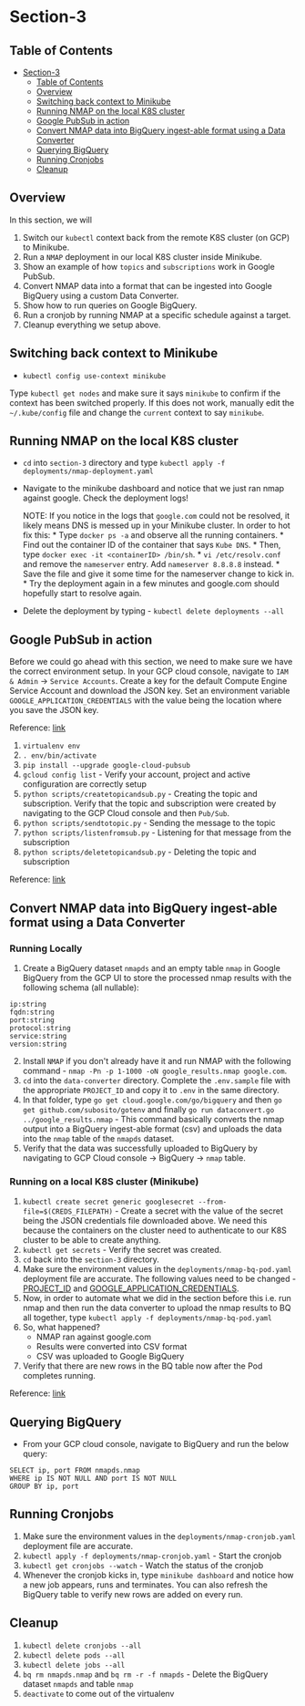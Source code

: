 # Section-3

## Table of Contents

<!-- TOC -->

- [Section-3](#section-3)
    - [Table of Contents](#table-of-contents)
    - [Overview](#overview)
    - [Switching back context to Minikube](#switching-back-context-to-minikube)
    - [Running NMAP on the local K8S cluster](#running-nmap-on-the-local-k8s-cluster)
    - [Google PubSub in action](#google-pubsub-in-action)
    - [Convert NMAP data into BigQuery ingest-able format using a Data Converter](#convert-nmap-data-into-bigquery-ingest-able-format-using-a-data-converter)
    - [Querying BigQuery](#querying-bigquery)
    - [Running Cronjobs](#running-cronjobs)
    - [Cleanup](#cleanup)

<!-- /TOC -->

## Overview
In this section, we will
1. Switch our `kubectl` context back from the remote K8S cluster (on GCP) to Minikube.
2. Run a `NMAP` deployment in our local K8S cluster inside Minikube.
3. Show an example of how `topics` and `subscriptions` work in Google PubSub.
4. Convert NMAP data into a format that can be ingested into Google BigQuery using a custom Data Converter.
5. Show how to run queries on Google BigQuery.
6. Run a cronjob by running NMAP at a specific schedule against a target.
7. Cleanup everything we setup above.


## Switching back context to Minikube

* `kubectl config use-context minikube`

Type `kubectl get nodes` and make sure it says `minikube` to confirm if the context has been switched properly. If this does not work, manually edit the `~/.kube/config` file and change the `current` context to say `minikube`.

## Running NMAP on the local K8S cluster

* `cd` into `section-3` directory and type `kubectl apply -f deployments/nmap-deployment.yaml`
* Navigate to the minikube dashboard and notice that we just ran nmap against google. Check the deployment logs!

    NOTE: If you notice in the logs that `google.com` could not be resolved, it likely means DNS is messed up in your Minikube cluster. In order to hot fix this:
        * Type `docker ps -a` and observe all the running containers.
        * Find out the container ID of the container that says `Kube DNS`.
        * Then, type `docker exec -it <containerID> /bin/sh`.
        * `vi /etc/resolv.conf` and remove the `nameserver` entry. Add `nameserver 8.8.8.8` instead.
        * Save the file and give it some time for the nameserver change to kick in.
        * Try the deployment again in a few minutes and google.com should hopefully start to resolve again.

* Delete the deployment by typing - `kubectl delete deployments --all`

## Google PubSub in action
Before we could go ahead with this section, we need to make sure we have the correct environment setup. In your GCP cloud console, navigate to `IAM & Admin` -> `Service Accounts`. Create a key for the default Compute Engine Service Account and download the JSON key. Set an environment variable `GOOGLE_APPLICATION_CREDENTIALS` with the value being the location where you save the JSON key.

Reference: [link](https://developers.google.com/identity/protocols/application-default-credentials)

1. `virtualenv env`
2. `. env/bin/activate`
3. `pip install --upgrade google-cloud-pubsub`
4. `gcloud config list` - Verify your account, project and active configuration are correctly setup
5. `python scripts/createtopicandsub.py` - Creating the topic and subscription. Verify that the topic and subscription were created by navigating to the GCP Cloud console and then `Pub/Sub`.
6. `python scripts/sendtotopic.py` - Sending the message to the topic
7. `python scripts/listenfromsub.py` - Listening for that message from the subscription
8. `python scripts/deletetopicandsub.py` - Deleting the topic and subscription

Reference: [link](https://cloud.google.com/pubsub/docs/reference/libraries#client-libraries-install-python)

## Convert NMAP data into BigQuery ingest-able format using a Data Converter

### Running Locally
1. Create a BigQuery dataset `nmapds` and an empty table `nmap` in Google BigQuery from the GCP UI to store the processed nmap results with the following schema (all nullable):
```
ip:string
fqdn:string
port:string
protocol:string
service:string
version:string
```
2. Install `NMAP` if you don't already have it and run NMAP with the following command - `nmap -Pn -p 1-1000 -oN google_results.nmap google.com`.
3. `cd` into the `data-converter` directory. Complete the `.env.sample` file with the appropriate `PROJECT_ID` and copy it to `.env` in the same directory.
4. In that folder, type `go get cloud.google.com/go/bigquery` and then `go get github.com/subosito/gotenv` and finally `go run dataconvert.go ../google_results.nmap` - This command basically converts the nmap output into a BigQuery ingest-able format (csv) and uploads the data into the `nmap` table of the `nmapds` dataset.
5. Verify that the data was successfully uploaded to BigQuery by navigating to GCP Cloud console -> BigQuery -> `nmap` table.

### Running on a local K8S cluster (Minikube)
1. `kubectl create secret generic googlesecret --from-file=$(CREDS_FILEPATH)` - Create a secret with the value of the secret being the JSON credentials file downloaded above. We need this because the containers on the cluster need to authenticate to our K8S cluster to be able to create anything.
2. `kubectl get secrets` - Verify the secret was created.
3. `cd` back into the `section-3` directory.
4. Make sure the environment values in the `deployments/nmap-bq-pod.yaml` deployment file are accurate. The following values need to be changed - [PROJECT_ID](https://github.com/devsecops/defcon-workshop/blob/master/section-3/deployments/nmap-bq-pod.yaml#L14) and [GOOGLE_APPLICATION_CREDENTIALS](https://github.com/devsecops/defcon-workshop/blob/master/section-3/deployments/nmap-bq-pod.yaml#L20).
5. Now, in order to automate what we did in the section before this i.e. run nmap and then run the data converter to upload the nmap results to BQ all together, type `kubectl apply -f deployments/nmap-bq-pod.yaml`
6. So, what happened?
    * NMAP ran against google.com
    * Results were converted into CSV format
    * CSV was uploaded to Google BigQuery
7. Verify that there are new rows in the BQ table now after the Pod completes running.

Reference: [link](https://github.com/maaaaz/nmaptocsv)


## Querying BigQuery

* From your GCP cloud console, navigate to BigQuery and run the below query:
```
SELECT ip, port FROM nmapds.nmap
WHERE ip IS NOT NULL AND port IS NOT NULL
GROUP BY ip, port
```

## Running Cronjobs

1. Make sure the environment values in the `deployments/nmap-cronjob.yaml` deployment file are accurate.
2. `kubectl apply -f deployments/nmap-cronjob.yaml` - Start the cronjob
3. `kubectl get cronjobs --watch` - Watch the status of the cronjob
4. Whenever the cronjob kicks in, type `minikube dashboard` and notice how a new job appears, runs and terminates. You can also refresh the BigQuery table to verify new rows are added on every run.

## Cleanup
1. `kubectl delete cronjobs --all`
2. `kubectl delete pods --all`
3. `kubectl delete jobs --all`
4. `bq rm nmapds.nmap` and `bq rm -r -f nmapds` - Delete the BigQuery dataset `nmapds` and table `nmap`
5. `deactivate` to come out of the virtualenv
